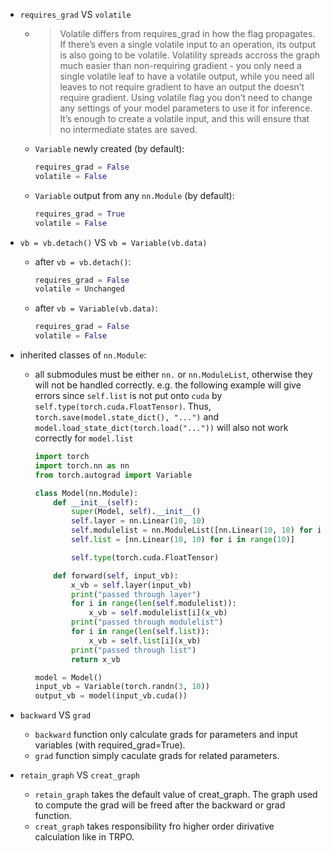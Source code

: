 * `requires_grad` VS `volatile`
    * > Volatile differs from requires_grad in how the flag propagates. If there’s even a single volatile input to an operation, its output is also going to be volatile. Volatility spreads accross the graph much easier than non-requiring gradient - you only need a single volatile leaf to have a volatile output, while you need all leaves to not require gradient to have an output the doesn’t require gradient. Using volatile flag you don’t need to change any settings of your model parameters to use it for inference. It’s enough to create a volatile input, and this will ensure that no intermediate states are saved.
    * `Variable` newly created (by default):
        ```py
        requires_grad = False
        volatile = False
        ```
    * `Variable` output from any `nn.Module` (by default):
        ```py
        requires_grad = True
        volatile = False
        ```

* `vb = vb.detach()` VS `vb = Variable(vb.data)`
    * after `vb = vb.detach()`:
        ```py
        requires_grad = False
        volatile = Unchanged
        ```
    * after `vb = Variable(vb.data)`:
        ```py
        requires_grad = False
        volatile = False
        ```

* inherited classes of `nn.Module`:
    * all submodules must be either `nn.` or `nn.ModuleList`, otherwise they will not be handled correctly. e.g. the following example will give errors since `self.list` is not put onto `cuda` by `self.type(torch.cuda.FloatTensor)`. Thus, `torch.save(model.state_dict(), "...")` and `model.load_state_dict(torch.load("..."))` will also not work correctly for `model.list`
        ```py
        import torch
        import torch.nn as nn
        from torch.autograd import Variable

        class Model(nn.Module):
            def __init__(self):
                super(Model, self).__init__()
                self.layer = nn.Linear(10, 10)
                self.modulelist = nn.ModuleList([nn.Linear(10, 10) for i in range(10)])
                self.list = [nn.Linear(10, 10) for i in range(10)]

                self.type(torch.cuda.FloatTensor)

            def forward(self, input_vb):
                x_vb = self.layer(input_vb)
                print("passed through layer")
                for i in range(len(self.modulelist)):
                    x_vb = self.modulelist[i](x_vb)
                print("passed through modulelist")
                for i in range(len(self.list)):
                    x_vb = self.list[i](x_vb)
                print("passed through list")
                return x_vb

        model = Model()
        input_vb = Variable(torch.randn(3, 10))
        output_vb = model(input_vb.cuda())
        ```

* `backward` VS `grad`
    * `backward` function only calculate grads for parameters and input variables (with required_grad=True).
    * `grad` function simply caculate grads for related parameters.

* `retain_graph` VS `creat_graph`
    * `retain_graph` takes the default value of creat_graph. The graph used to compute the grad will be freed after the backward or grad function.
    * `creat_graph` takes responsibility fro higher order dirivative calculation like in TRPO. 

